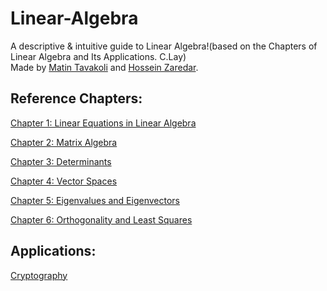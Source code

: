 # Linear-Algebra
A descriptive &amp; intuitive guide to Linear Algebra!(based on the Chapters of Linear Algebra and Its Applications. C.Lay)<br>
Made by [Matin Tavakoli](https://github.com/MatinTavakoli) and [Hossein Zaredar](https://github.com/HosseinZaredar).

## Reference Chapters:

[Chapter 1: Linear Equations in Linear Algebra](https://docs.google.com/presentation/d/1-MiRBsr_Jtu7ajdIFmQ4HnCzqAxI5aH48QLl8TXE_Pc/edit?usp=sharing)

[Chapter 2: Matrix Algebra](https://docs.google.com/presentation/d/18_ApTDMTUUDgAwreolbBsbubylR0MqzHJn0yGXEGS64/edit?usp=sharing)

[Chapter 3: Determinants](https://docs.google.com/presentation/d/1C90_e_g4zPsqEz6aQTwAQH5kYiKN9n1pbS0E9lVy8zE/edit?usp=sharing)

[Chapter 4: Vector Spaces](https://docs.google.com/presentation/d/1DcLD8qlIJzHT0ZHThPv5QH6iRcTs-BG4Wot-U_b5oA8/edit?usp=sharing)

[Chapter 5: Eigenvalues and Eigenvectors](https://docs.google.com/presentation/d/1UIv8f67JXWrheTjlap4NceU-1kLZ6zkU3pzjzyXk0rE/edit?usp=sharing)

[Chapter 6: Orthogonality and Least Squares](https://docs.google.com/presentation/d/1iQUIWw5ecNU68av1pBroSvKMI01fo0BfTNYKelsrUjQ/edit?usp=sharing)



## Applications:

[Cryptography](https://docs.google.com/presentation/d/1a1dbqlAiK1dTKj32ofR-nXLknKS916uMszEt6ru2q6s/edit?usp=sharing)

